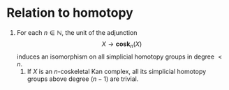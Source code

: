 # Relation to homotopy
1. For each $n\in\mathbb{N}$, the unit of the adjunction $$X\to\textbf{cosk}_n(X)$$ induces an isomorphism on all simplicial homotopy groups in degree $<n$.
	1. If $X$ is an $n$-coskeletal Kan complex, all its simplicial homotopy groups above degree $(n-1)$ are trivial.